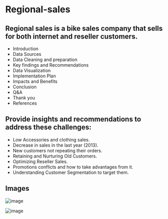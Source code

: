 # Regional-sales
## Regional sales is a bike sales company that sells for both internet and reseller customers.

* Introduction 
* Data Sources
* Data Cleaning and  preparation
* Key findings and Recommendations
* Data Visualization
* Implementation Plan
* Impacts and Benefits
* Conclusion
* Q&A
* Thank you
* References
## Provide insights and recommendations to address these challenges:
* Low Accessories and clothing sales.
* Decrease in sales in the last year (2013).
* New customers not repeating their orders.
* Retaining and Nurturing Old Customers.
* Optimizing Reseller Sales.
* Promotions conflicts and how to take advantages from it.
* Understanding Customer Segmentation to target them.
## Images
![image](https://github.com/khaledIskandarani1/Regional-sales/assets/66411194/1a841525-c030-4340-b760-75e902404293)

![image](https://github.com/khaledIskandarani1/Regional-sales/assets/66411194/aafb17ce-0a84-4d95-aeb1-938627649c97)
